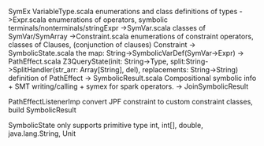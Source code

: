SymEx
VariableType.scala enumerations and class definitions of types
->Expr.scala enumerations of operators, symbolic terminals/nonterminals/stringExpr
    ->SymVar.scala classes of SymVar/SymArray
    ->Constraint.scala enumerations of constraint operators, classes of Clauses,  (conjunction of clauses) Constraint
	-> SymbolicState.scala the map: String->SymbolicVarDef(SymVar->Expr)
	-> PathEffect.scala Z3QueryState(init: String->Type, split:String->SplitHandler(str_arr: Array[String], del), replacements: String->String)
						definition of PathEffect
            -> SymbolicResult.scala Compositional symbolic info + SMT writing/calling + symex for spark operators.
	    -> JoinSymbolicResult

PathEffectListenerImp convert JPF constraint to custom constraint classes, build SymbolicResult

SymbolicState only supports primitive type int, int[], double, java.lang.String, Unit
